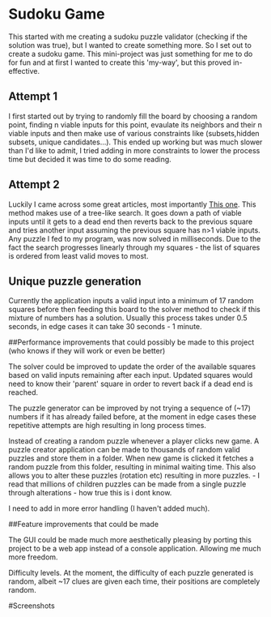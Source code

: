 # Sudoku Game

This started with me creating a sudoku puzzle validator (checking if the solution was true), but I wanted to create something more. So I set out to create a sudoku game. This mini-project was just something for me to do for fun and at first I wanted to create this 'my-way', but this proved in-effective. 

## Attempt 1

I first started out by trying to randomly fill the board by choosing a random point, finding n viable inputs for this point, evaulate its neighbors and their n viable inputs and then make use of various constraints like (subsets,hidden subsets, unique candidates...). This ended up working but was much slower than I'd like to admit, I tried adding in more constraints to lower the process time but decided it was time to do some reading.

## Attempt 2

Luckily I came across some great articles, most importantly [This one](http://norvig.com/sudoku.html). This method makes use of a tree-like search. It goes down a path of viable inputs until it gets to a dead end then reverts back to the previous square and tries another input assuming the previous square has n>1 viable inputs. Any puzzle I fed to my program, was now solved in milliseconds. Due to the fact the search progresses linearly through my squares - the list of squares is ordered from least valid moves to most.  

## Unique puzzle generation

Currently the application inputs a valid input into a minimum of 17 random squares before then feeding this board to the solver method to check if this mixture of numbers has a solution. Usually this process takes under 0.5 seconds, in edge cases it can take 30 seconds - 1 minute. 

##Performance improvements that could possibly be made to this project (who knows if they will work or even be better)

The solver could be improved to update the order of the available squares based on valid inputs remaining after each input. Updated squares would need to know their 'parent' square in order to revert back if a dead end is reached.

The puzzle generator can be improved by not trying a sequence of (~17) numbers if it has already failed before, at the moment in edge cases these repetitive attempts are high resulting in long process times.

Instead of creating a random puzzle whenever a player clicks new game. A puzzle creator application can be made to thousands of random valid puzzles and store them in a folder. When new game is clicked it fetches a random puzzle from this folder, resulting in minimal waiting time. This also allows you to alter these puzzles (rotation etc)  resulting in more puzzles. - I read that millions of children puzzles can be made from a single puzzle through alterations - how true this is i dont know. 

I need to add in more error handling (I haven't added much).

##Feature improvements that could be made

The GUI could be made much more aesthetically pleasing by porting this project to be a web app instead of a console application. Allowing me much more freedom. 

Difficulty levels. At the moment, the difficulty of each puzzle generated is random, albeit ~17 clues are given each time, their positions are completely random.

#Screenshots



